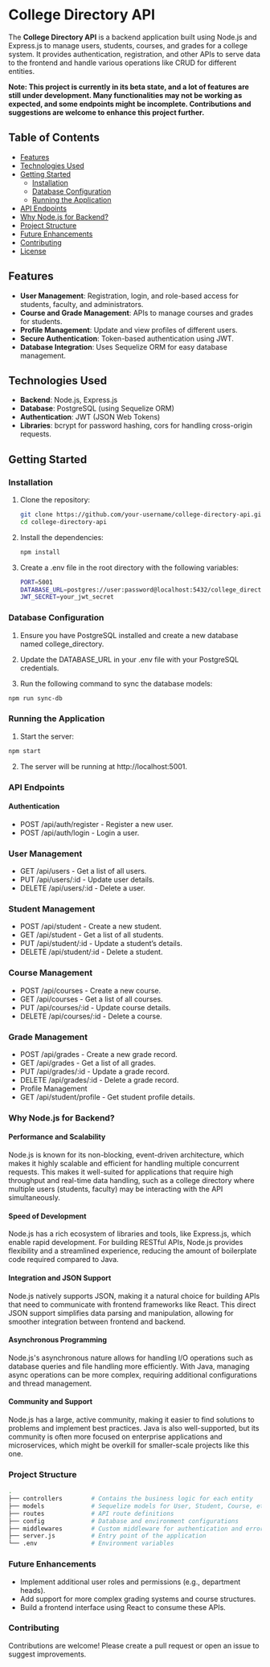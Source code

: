 # College Directory API

The **College Directory API** is a backend application built using Node.js and Express.js to manage users, students, courses, and grades for a college system. It provides authentication, registration, and other APIs to serve data to the frontend and handle various operations like CRUD for different entities.

**Note: This project is currently in its beta state, and a lot of features are still under development. Many functionalities may not be working as expected, and some endpoints might be incomplete. Contributions and suggestions are welcome to enhance this project further.**

## Table of Contents

- [Features](#features)
- [Technologies Used](#technologies-used)
- [Getting Started](#getting-started)
  - [Installation](#installation)
  - [Database Configuration](#database-configuration)
  - [Running the Application](#running-the-application)
- [API Endpoints](#api-endpoints)
- [Why Node.js for Backend?](#why-nodejs-for-backend)
- [Project Structure](#project-structure)
- [Future Enhancements](#future-enhancements)
- [Contributing](#contributing)
- [License](#license)

## Features

- **User Management**: Registration, login, and role-based access for students, faculty, and administrators.
- **Course and Grade Management**: APIs to manage courses and grades for students.
- **Profile Management**: Update and view profiles of different users.
- **Secure Authentication**: Token-based authentication using JWT.
- **Database Integration**: Uses Sequelize ORM for easy database management.

## Technologies Used

- **Backend**: Node.js, Express.js
- **Database**: PostgreSQL (using Sequelize ORM)
- **Authentication**: JWT (JSON Web Tokens)
- **Libraries**: bcrypt for password hashing, cors for handling cross-origin requests.

## Getting Started

### Installation

1. Clone the repository:
   ```bash
   git clone https://github.com/your-username/college-directory-api.git
   cd college-directory-api

2. Install the dependencies:
   ```bash
   npm install

3. Create a .env file in the root directory with the following variables:
   ```bash
   PORT=5001
   DATABASE_URL=postgres://user:password@localhost:5432/college_directory
   JWT_SECRET=your_jwt_secret

### Database Configuration

1. Ensure you have PostgreSQL installed and create a new database named college_directory.

2. Update the DATABASE_URL in your .env file with your PostgreSQL credentials.

3. Run the following command to sync the database models:
  ```bash
  npm run sync-db
  ```

### Running the Application

1. Start the server:
```bash
npm start
```
2. The server will be running at http://localhost:5001.

### API Endpoints

#### Authentication

* POST /api/auth/register - Register a new user.
* POST /api/auth/login - Login a user.


### User Management
* GET /api/users - Get a list of all users.
* PUT /api/users/:id - Update user details.
* DELETE /api/users/:id - Delete a user.

### Student Management
* POST /api/student - Create a new student.
* GET /api/student - Get a list of all students.
* PUT /api/student/:id - Update a student’s details.
* DELETE /api/student/:id - Delete a student.
### Course Management
* POST /api/courses - Create a new course.
* GET /api/courses - Get a list of all courses.
* PUT /api/courses/:id - Update course details.
* DELETE /api/courses/:id - Delete a course.
### Grade Management
* POST /api/grades - Create a new grade record.
* GET /api/grades - Get a list of all grades.
* PUT /api/grades/:id - Update a grade record.
* DELETE /api/grades/:id - Delete a grade record.
* Profile Management
* GET /api/student/profile - Get student profile details.

### Why Node.js for Backend?

#### Performance and Scalability

Node.js is known for its non-blocking, event-driven architecture, which makes it highly scalable and efficient for handling multiple concurrent requests. This makes it well-suited for applications that require high throughput and real-time data handling, such as a college directory where multiple users (students, faculty) may be interacting with the API simultaneously.

#### Speed of Development

Node.js has a rich ecosystem of libraries and tools, like Express.js, which enable rapid development. For building RESTful APIs, Node.js provides flexibility and a streamlined experience, reducing the amount of boilerplate code required compared to Java.

#### Integration and JSON Support

Node.js natively supports JSON, making it a natural choice for building APIs that need to communicate with frontend frameworks like React. This direct JSON support simplifies data parsing and manipulation, allowing for smoother integration between frontend and backend.

#### Asynchronous Programming

Node.js's asynchronous nature allows for handling I/O operations such as database queries and file handling more efficiently. With Java, managing async operations can be more complex, requiring additional configurations and thread management.

#### Community and Support

Node.js has a large, active community, making it easier to find solutions to problems and implement best practices. Java is also well-supported, but its community is often more focused on enterprise applications and microservices, which might be overkill for smaller-scale projects like this one.

### Project Structure

```bash
.
├── controllers        # Contains the business logic for each entity
├── models             # Sequelize models for User, Student, Course, etc.
├── routes             # API route definitions
├── config             # Database and environment configurations
├── middlewares        # Custom middleware for authentication and error handling
├── server.js          # Entry point of the application
└── .env               # Environment variables
```

### Future Enhancements

* Implement additional user roles and permissions (e.g., department heads).
* Add support for more complex grading systems and course structures.
* Build a frontend interface using React to consume these APIs.
### Contributing

Contributions are welcome! Please create a pull request or open an issue to suggest improvements.
